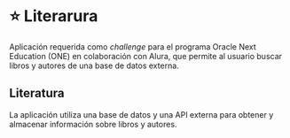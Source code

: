# ⭐ Literarura
Aplicación requerida como _challenge_ para el programa Oracle Next Education (ONE) en colaboración con Alura, que permite al usuario buscar libros y autores de una base de datos externa.

## Literatura

La aplicación utiliza una base de datos y una API externa para obtener y almacenar información sobre libros y autores.






